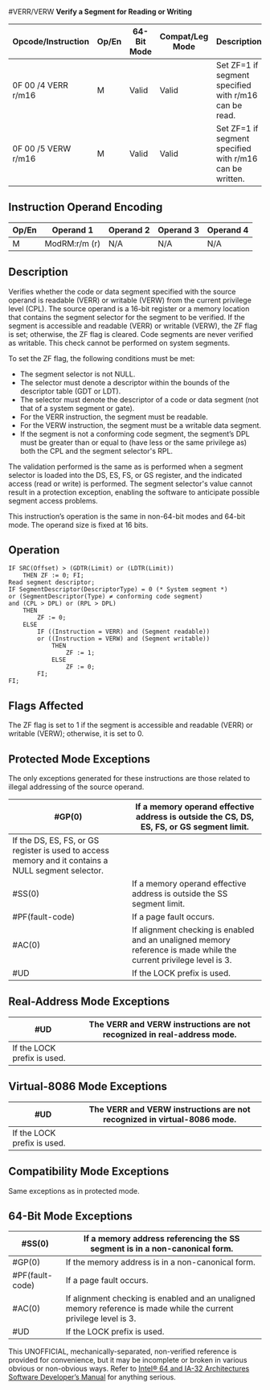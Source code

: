 #VERR/VERW
**Verify a Segment for Reading or Writing**

| Opcode/Instruction  | Op/En | 64-Bit Mode | Compat/Leg Mode | Description                                              |
| ------------------- | ----- | ----------- | --------------- | -------------------------------------------------------- |
| 0F 00 /4 VERR r/m16 | M     | Valid       | Valid           | Set ZF=1 if segment specified with r/m16 can be read.    |
| 0F 00 /5 VERW r/m16 | M     | Valid       | Valid           | Set ZF=1 if segment specified with r/m16 can be written. |

## Instruction Operand Encoding

| Op/En | Operand 1     | Operand 2 | Operand 3 | Operand 4 |
| ----- | ------------- | --------- | --------- | --------- |
| M     | ModRM:r/m (r) | N/A       | N/A       | N/A       |

## Description

Verifies whether the code or data segment specified with the source operand is readable (VERR) or writable (VERW) from the current privilege level (CPL). The source operand is a 16-bit register or a memory location that contains the segment selector for the segment to be verified. If the segment is accessible and readable (VERR) or writable (VERW), the ZF flag is set; otherwise, the ZF flag is cleared. Code segments are never verified as writable. This check cannot be performed on system segments.

To set the ZF flag, the following conditions must be met:

- The segment selector is not NULL.
- The selector must denote a descriptor within the bounds of the descriptor table (GDT or LDT).
- The selector must denote the descriptor of a code or data segment (not that of a system segment or gate).
- For the VERR instruction, the segment must be readable.
- For the VERW instruction, the segment must be a writable data segment.
- If the segment is not a conforming code segment, the segment’s DPL must be greater than or equal to (have less or the same privilege as) both the CPL and the segment selector's RPL.

The validation performed is the same as is performed when a segment selector is loaded into the DS, ES, FS, or GS register, and the indicated access (read or write) is performed. The segment selector's value cannot result in a protection exception, enabling the software to anticipate possible segment access problems.

This instruction’s operation is the same in non-64-bit modes and 64-bit mode. The operand size is fixed at 16 bits.

## Operation

```
IF SRC(Offset) > (GDTR(Limit) or (LDTR(Limit))
    THEN ZF := 0; FI;
Read segment descriptor;
IF SegmentDescriptor(DescriptorType) = 0 (* System segment *)
or (SegmentDescriptor(Type) ≠ conforming code segment)
and (CPL > DPL) or (RPL > DPL)
    THEN
        ZF := 0;
    ELSE
        IF ((Instruction = VERR) and (Segment readable))
        or ((Instruction = VERW) and (Segment writable))
            THEN
                ZF := 1;
            ELSE
                ZF := 0;
        FI;
FI;

```

## Flags Affected

The ZF flag is set to 1 if the segment is accessible and readable (VERR) or writable (VERW); otherwise, it is set to 0.

## Protected Mode Exceptions

The only exceptions generated for these instructions are those related to illegal addressing of the source operand.

| \#​​​​GP(0)                                                                                         | If a memory operand effective address is outside the CS, DS, ES, FS, or GS segment limit.                          |
| --------------------------------------------------------------------------------------------------- | ------------------------------------------------------------------------------------------------------------------ |
| If the DS, ES, FS, or GS register is used to access memory and it contains a NULL segment selector. |
| \#​​​​​SS(0)                                                                                        | If a memory operand effective address is outside the SS segment limit.                                             |
| \#​PF(fault-code)                                                                                   | If a page fault occurs.                                                                                            |
| \#​AC(0)                                                                                            | If alignment checking is enabled and an unaligned memory reference is made while the current privilege level is 3. |
| #​​​UD                                                                                              | If the LOCK prefix is used.                                                                                        |

## Real-Address Mode Exceptions

| #​​​UD                      | The VERR and VERW instructions are not recognized in real-address mode. |
| --------------------------- | ----------------------------------------------------------------------- |
| If the LOCK prefix is used. |

## Virtual-8086 Mode Exceptions

| #​​​UD                      | The VERR and VERW instructions are not recognized in virtual-8086 mode. |
| --------------------------- | ----------------------------------------------------------------------- |
| If the LOCK prefix is used. |

## Compatibility Mode Exceptions

Same exceptions as in protected mode.

## 64-Bit Mode Exceptions

| \#​​​​​SS(0)      | If a memory address referencing the SS segment is in a non-canonical form.                                         |
| ----------------- | ------------------------------------------------------------------------------------------------------------------ |
| \#​​​​GP(0)       | If the memory address is in a non-canonical form.                                                                  |
| \#​PF(fault-code) | If a page fault occurs.                                                                                            |
| \#​AC(0)          | If alignment checking is enabled and an unaligned memory reference is made while the current privilege level is 3. |
| #​​​UD            | If the LOCK prefix is used.                                                                                        |

This UNOFFICIAL, mechanically-separated, non-verified reference is provided for convenience, but it may be
incomplete or broken in various obvious or non-obvious
ways. Refer to [Intel® 64 and IA-32 Architectures Software Developer’s Manual](https://software.intel.com/en-us/download/intel-64-and-ia-32-architectures-sdm-combined-volumes-1-2a-2b-2c-2d-3a-3b-3c-3d-and-4) for anything serious.
